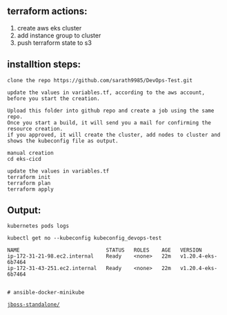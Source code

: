 ## terraform actions:

1. create aws eks cluster
2. add instance group to cluster
3. push terraform state to s3


## installtion steps:

   `clone the repo https://github.com/sarath9985/DevOps-Test.git`
   
    update the values in variables.tf, according to the aws account, before you start the creation.

    Upload this folder into github repo and create a job using the same repo.
    Once you start a build, it will send you a mail for confirming the resource creation.
    if you approved, it will create the cluster, add nodes to cluster and shows the kubeconfig file as output.

    manual creation
    cd eks-cicd

    update the values in variables.tf
    terraform init
    terraform plan
    terraform apply

     

        
 ## Output:
    kubernetes pods logs

    kubectl get no --kubeconfig kubeconfig_devops-test

    NAME                            STATUS   ROLES    AGE   VERSION
    ip-172-31-21-98.ec2.internal    Ready    <none>   22m   v1.20.4-eks-6b7464
    ip-172-31-43-251.ec2.internal   Ready    <none>   22m   v1.20.4-eks-6b7464
    
    
    # ansible-docker-minikube
[`jboss-standalone/`](./jboss-standalone/)


